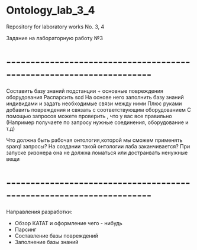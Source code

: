 # Ontology_lab_3_4
Repository for laboratory works No. 3, 4

Задание на лабораторную работу №3
# --------------------------------------------------------------------
Составить базу знаний подстанции + основные повреждения оборудования
Распарсить scd
На основе него заполнить базу знаний индивидами и задать необходимые связи между ними
Плюс руками добавить повреждения и связать с соответствующим оборудованием
С помощью запросов можете проверить , что у вас все правильно
(Например получаете по запросу нужные соединения, оборудование и т.д)

Что должна быть рабочая онтология,которой мы сможем применять sparql запросы? На создании такой онтологии лаба заканчивается?
При запуске ризонера она не должна ломаться или достраивать ненужные вещи

# --------------------------------------------------------------------

Направления разработки:
- Обзор КАТАТ и оформление чего - нибудь
- Парсинг
- Составление базы повреждений
- Заполнение базы знаний
